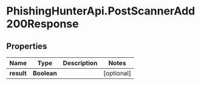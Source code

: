 # PhishingHunterApi.PostScannerAdd200Response

## Properties

Name | Type | Description | Notes
------------ | ------------- | ------------- | -------------
**result** | **Boolean** |  | [optional] 


